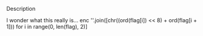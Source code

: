 Description

I wonder what this really is... enc ''.join([chr((ord(flag[i]) << 8) + ord(flag[i + 1])) for i in range(0, len(flag), 2)]